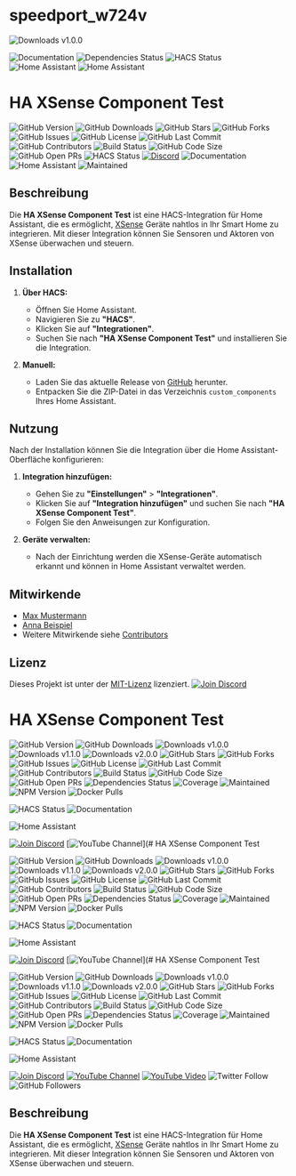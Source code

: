 # speedport_w724v
![Downloads v1.0.0](https://img.shields.io/github/downloads/Jarnsen/ha-xsense-component_test/v1.0.0.svg?style=for-the-badge&logo=github)

![Documentation](https://img.shields.io/badge/docs-excellent-brightgreen.svg)
![Dependencies Status](https://img.shields.io/david/Jarnsen/ha-xsense-component_test.svg?style=for-the-badge&logo=npm)
![HACS Status](https://img.shields.io/badge/HACS-Default-blue.svg)
![Home Assistant](https://img.shields.io/badge/Home%20Assistant-compatible-brightgreen.svg?style=for-the-badge&logo=home-assistant)
![Home Assistant](https://img.shields.io/badge/Home%20Assistant-%3E%3D%202024.10.1-brightgreen.svg)

# HA XSense Component Test

![GitHub Version](https://img.shields.io/github/v/release/Jarnsen/ha-xsense-component_test.svg?style=for-the-badge&logo=github)
![GitHub Downloads](https://img.shields.io/github/downloads/Jarnsen/ha-xsense-component_test/total.svg?style=for-the-badge&logo=github)
![GitHub Stars](https://img.shields.io/github/stars/Jarnsen/ha-xsense-component_test.svg?style=for-the-badge&logo=github)
![GitHub Forks](https://img.shields.io/github/forks/Jarnsen/ha-xsense-component_test.svg?style=for-the-badge&logo=github)
![GitHub Issues](https://img.shields.io/github/issues/Jarnsen/ha-xsense-component_test.svg?style=for-the-badge&logo=github)
![GitHub License](https://img.shields.io/github/license/Jarnsen/ha-xsense-component_test.svg?style=for-the-badge&logo=github)
![GitHub Last Commit](https://img.shields.io/github/last-commit/Jarnsen/ha-xsense-component_test.svg?style=for-the-badge&logo=github)
![GitHub Contributors](https://img.shields.io/github/contributors/Jarnsen/ha-xsense-component_test.svg?style=for-the-badge&logo=github)
![Build Status](https://img.shields.io/github/workflow/status/Jarnsen/ha-xsense-component_test/CI.svg?style=for-the-badge&logo=github)
![GitHub Code Size](https://img.shields.io/github/languages/code-size/Jarnsen/ha-xsense-component_test.svg?style=for-the-badge&logo=github)
![GitHub Open PRs](https://img.shields.io/github/issues-pr/Jarnsen/ha-xsense-component_test.svg?style=for-the-badge&logo=github)
![HACS Status](https://img.shields.io/badge/HACS-Default-blue.svg?style=for-the-badge&logo=home-assistant)
[![Discord](https://img.shields.io/discord/1118894710027731025.svg?style=for-the-badge&logo=discord&label=Discord)](https://discord.gg/5phHHgGb3V)
![Documentation](https://img.shields.io/badge/docs-read-blue.svg?style=for-the-badge&logo=read-the-docs)
![Home Assistant](https://img.shields.io/badge/Home%20Assistant-compatible-brightgreen.svg?style=for-the-badge&logo=home-assistant)
![Maintained](https://img.shields.io/badge/Maintained%3F-yes-brightgreen.svg?style=for-the-badge&logo=github)

## Beschreibung

Die **HA XSense Component Test** ist eine HACS-Integration für Home Assistant, die es ermöglicht, [XSense](https://www.xsense.com/) Geräte nahtlos in Ihr Smart Home zu integrieren. Mit dieser Integration können Sie Sensoren und Aktoren von XSense überwachen und steuern.

## Installation

1. **Über HACS:**
   - Öffnen Sie Home Assistant.
   - Navigieren Sie zu **"HACS"**.
   - Klicken Sie auf **"Integrationen"**.
   - Suchen Sie nach **"HA XSense Component Test"** und installieren Sie die Integration.

2. **Manuell:**
   - Laden Sie das aktuelle Release von [GitHub](https://github.com/Jarnsen/ha-xsense-component_test/releases) herunter.
   - Entpacken Sie die ZIP-Datei in das Verzeichnis `custom_components` Ihres Home Assistant.

## Nutzung

Nach der Installation können Sie die Integration über die Home Assistant-Oberfläche konfigurieren:

1. **Integration hinzufügen:**
   - Gehen Sie zu **"Einstellungen"** > **"Integrationen"**.
   - Klicken Sie auf **"Integration hinzufügen"** und suchen Sie nach **"HA XSense Component Test"**.
   - Folgen Sie den Anweisungen zur Konfiguration.

2. **Geräte verwalten:**
   - Nach der Einrichtung werden die XSense-Geräte automatisch erkannt und können in Home Assistant verwaltet werden.

## Mitwirkende

- [Max Mustermann](https://github.com/maxmustermann)
- [Anna Beispiel](https://github.com/annabeispiel)
- Weitere Mitwirkende siehe [Contributors](https://github.com/Jarnsen/ha-xsense-component_test/graphs/contributors)

## Lizenz

Dieses Projekt ist unter der [MIT-Lizenz](https://github.com/Jarnsen/ha-xsense-component_test/blob/main/LICENSE) lizenziert.
[![Join Discord](https://img.shields.io/badge/Join%20Discord-Click%20Here-blue.svg?logo=discord)](https://discord.gg/5phHHgGb3V)


# HA XSense Component Test

![GitHub Version](https://img.shields.io/github/v/release/Jarnsen/ha-xsense-component_test.svg?style=for-the-badge&logo=github)
![GitHub Downloads](https://img.shields.io/github/downloads/Jarnsen/ha-xsense-component_test/total.svg?style=for-the-badge&logo=github)
![Downloads v1.0.0](https://img.shields.io/github/downloads/Jarnsen/ha-xsense-component_test/v1.0.0.svg?style=for-the-badge&logo=github)
![Downloads v1.1.0](https://img.shields.io/github/downloads/Jarnsen/ha-xsense-component_test/v1.1.0.svg?style=for-the-badge&logo=github)
![Downloads v2.0.0](https://img.shields.io/github/downloads/Jarnsen/ha-xsense-component_test/v2.0.0.svg?style=for-the-badge&logo=github)
![GitHub Stars](https://img.shields.io/github/stars/Jarnsen/ha-xsense-component_test.svg?style=for-the-badge&logo=github)
![GitHub Forks](https://img.shields.io/github/forks/Jarnsen/ha-xsense-component_test.svg?style=for-the-badge&logo=github)
![GitHub Issues](https://img.shields.io/github/issues/Jarnsen/ha-xsense-component_test.svg?style=for-the-badge&logo=github)
![GitHub License](https://img.shields.io/github/license/Jarnsen/ha-xsense-component_test.svg?style=for-the-badge&logo=github)
![GitHub Last Commit](https://img.shields.io/github/last-commit/Jarnsen/ha-xsense-component_test.svg?style=for-the-badge&logo=github)
![GitHub Contributors](https://img.shields.io/github/contributors/Jarnsen/ha-xsense-component_test.svg?style=for-the-badge&logo=github)
![Build Status](https://img.shields.io/github/workflow/status/Jarnsen/ha-xsense-component_test/CI.svg?style=for-the-badge&logo=github)
![GitHub Code Size](https://img.shields.io/github/languages/code-size/Jarnsen/ha-xsense-component_test.svg?style=for-the-badge&logo=github)
![GitHub Open PRs](https://img.shields.io/github/issues-pr/Jarnsen/ha-xsense-component_test.svg?style=for-the-badge&logo=github)
![Dependencies Status](https://img.shields.io/david/Jarnsen/ha-xsense-component_test.svg?style=for-the-badge&logo=npm)
![Coverage](https://img.shields.io/codecov/c/github/Jarnsen/ha-xsense-component_test.svg?style=for-the-badge&logo=codecov)
![Maintained](https://img.shields.io/badge/Maintained%3F-yes-brightgreen.svg?style=for-the-badge&logo=github)
![NPM Version](https://img.shields.io/npm/v/ha-xsense-component_test.svg?style=for-the-badge&logo=npm)
![Docker Pulls](https://img.shields.io/docker/pulls/Jarnsen/ha-xsense-component_test.svg?style=for-the-badge&logo=docker)

![HACS Status](https://img.shields.io/badge/HACS-Default-blue.svg?style=for-the-badge&logo=home-assistant)
![Documentation](https://img.shields.io/badge/docs-read-blue.svg?style=for-the-badge&logo=read-the-docs)

![Home Assistant](https://img.shields.io/badge/Home%20Assistant-%E2%89%A52024.10.1-brightgreen.svg?style=for-the-badge&logo=home-assistant)

[![Join Discord](https://img.shields.io/badge/Join%20Discord-Click%20Here-blue.svg?style=for-the-badge&logo=discord)](https://discord.gg/yourinvitecode)
[![YouTube Channel](https://img.shields.io/badge/YouTube-Subscribe-red.svg?style=for-the-badge&logo=youtube)](# HA XSense Component Test

![GitHub Version](https://img.shields.io/github/v/release/Jarnsen/ha-xsense-component_test.svg?style=for-the-badge&logo=github)
![GitHub Downloads](https://img.shields.io/github/downloads/Jarnsen/ha-xsense-component_test/total.svg?style=for-the-badge&logo=github)
![Downloads v1.0.0](https://img.shields.io/github/downloads/Jarnsen/ha-xsense-component_test/v1.0.0.svg?style=for-the-badge&logo=github)
![Downloads v1.1.0](https://img.shields.io/github/downloads/Jarnsen/ha-xsense-component_test/v1.1.0.svg?style=for-the-badge&logo=github)
![Downloads v2.0.0](https://img.shields.io/github/downloads/Jarnsen/ha-xsense-component_test/v2.0.0.svg?style=for-the-badge&logo=github)
![GitHub Stars](https://img.shields.io/github/stars/Jarnsen/ha-xsense-component_test.svg?style=for-the-badge&logo=github)
![GitHub Forks](https://img.shields.io/github/forks/Jarnsen/ha-xsense-component_test.svg?style=for-the-badge&logo=github)
![GitHub Issues](https://img.shields.io/github/issues/Jarnsen/ha-xsense-component_test.svg?style=for-the-badge&logo=github)
![GitHub License](https://img.shields.io/github/license/Jarnsen/ha-xsense-component_test.svg?style=for-the-badge&logo=github)
![GitHub Last Commit](https://img.shields.io/github/last-commit/Jarnsen/ha-xsense-component_test.svg?style=for-the-badge&logo=github)
![GitHub Contributors](https://img.shields.io/github/contributors/Jarnsen/ha-xsense-component_test.svg?style=for-the-badge&logo=github)
![Build Status](https://img.shields.io/github/workflow/status/Jarnsen/ha-xsense-component_test/CI.svg?style=for-the-badge&logo=github)
![GitHub Code Size](https://img.shields.io/github/languages/code-size/Jarnsen/ha-xsense-component_test.svg?style=for-the-badge&logo=github)
![GitHub Open PRs](https://img.shields.io/github/issues-pr/Jarnsen/ha-xsense-component_test.svg?style=for-the-badge&logo=github)
![Dependencies Status](https://img.shields.io/david/Jarnsen/ha-xsense-component_test.svg?style=for-the-badge&logo=npm)
![Coverage](https://img.shields.io/codecov/c/github/Jarnsen/ha-xsense-component_test.svg?style=for-the-badge&logo=codecov)
![Maintained](https://img.shields.io/badge/Maintained%3F-yes-brightgreen.svg?style=for-the-badge&logo=github)
![NPM Version](https://img.shields.io/npm/v/ha-xsense-component_test.svg?style=for-the-badge&logo=npm)
![Docker Pulls](https://img.shields.io/docker/pulls/Jarnsen/ha-xsense-component_test.svg?style=for-the-badge&logo=docker)

![HACS Status](https://img.shields.io/badge/HACS-Default-blue.svg?style=for-the-badge&logo=home-assistant)
![Documentation](https://img.shields.io/badge/docs-read-blue.svg?style=for-the-badge&logo=read-the-docs)

![Home Assistant](https://img.shields.io/badge/Home%20Assistant-%E2%89%A52024.10.1-brightgreen.svg?style=for-the-badge&logo=home-assistant)

[![Join Discord](https://img.shields.io/badge/Join%20Discord-Click%20Here-blue.svg?style=for-the-badge&logo=discord)](https://discord.gg/yourinvitecode)
[![YouTube Channel](https://img.shields.io/badge/YouTube-Subscribe-red.svg?style=for-the-badge&logo=youtube)](# HA XSense Component Test

![GitHub Version](https://img.shields.io/github/v/release/Jarnsen/ha-xsense-component_test.svg?style=for-the-badge&logo=github)
![GitHub Downloads](https://img.shields.io/github/downloads/Jarnsen/ha-xsense-component_test/total.svg?style=for-the-badge&logo=github)
![Downloads v1.0.0](https://img.shields.io/github/downloads/Jarnsen/ha-xsense-component_test/v1.0.0.svg?style=for-the-badge&logo=github)
![Downloads v1.1.0](https://img.shields.io/github/downloads/Jarnsen/ha-xsense-component_test/v1.1.0.svg?style=for-the-badge&logo=github)
![Downloads v2.0.0](https://img.shields.io/github/downloads/Jarnsen/ha-xsense-component_test/v2.0.0.svg?style=for-the-badge&logo=github)
![GitHub Stars](https://img.shields.io/github/stars/Jarnsen/ha-xsense-component_test.svg?style=for-the-badge&logo=github)
![GitHub Forks](https://img.shields.io/github/forks/Jarnsen/ha-xsense-component_test.svg?style=for-the-badge&logo=github)
![GitHub Issues](https://img.shields.io/github/issues/Jarnsen/ha-xsense-component_test.svg?style=for-the-badge&logo=github)
![GitHub License](https://img.shields.io/github/license/Jarnsen/ha-xsense-component_test.svg?style=for-the-badge&logo=github)
![GitHub Last Commit](https://img.shields.io/github/last-commit/Jarnsen/ha-xsense-component_test.svg?style=for-the-badge&logo=github)
![GitHub Contributors](https://img.shields.io/github/contributors/Jarnsen/ha-xsense-component_test.svg?style=for-the-badge&logo=github)
![Build Status](https://img.shields.io/github/workflow/status/Jarnsen/ha-xsense-component_test/CI.svg?style=for-the-badge&logo=github)
![GitHub Code Size](https://img.shields.io/github/languages/code-size/Jarnsen/ha-xsense-component_test.svg?style=for-the-badge&logo=github)
![GitHub Open PRs](https://img.shields.io/github/issues-pr/Jarnsen/ha-xsense-component_test.svg?style=for-the-badge&logo=github)
![Dependencies Status](https://img.shields.io/david/Jarnsen/ha-xsense-component_test.svg?style=for-the-badge&logo=npm)
![Coverage](https://img.shields.io/codecov/c/github/Jarnsen/ha-xsense-component_test.svg?style=for-the-badge&logo=codecov)
![Maintained](https://img.shields.io/badge/Maintained%3F-yes-brightgreen.svg?style=for-the-badge&logo=github)
![NPM Version](https://img.shields.io/npm/v/ha-xsense-component_test.svg?style=for-the-badge&logo=npm)
![Docker Pulls](https://img.shields.io/docker/pulls/Jarnsen/ha-xsense-component_test.svg?style=for-the-badge&logo=docker)

![HACS Status](https://img.shields.io/badge/HACS-Default-blue.svg?style=for-the-badge&logo=home-assistant)
![Documentation](https://img.shields.io/badge/docs-read-blue.svg?style=for-the-badge&logo=read-the-docs)

![Home Assistant](https://img.shields.io/badge/Home%20Assistant-%E2%89%A52024.10.1-brightgreen.svg?style=for-the-badge&logo=home-assistant)

[![Join Discord](https://img.shields.io/badge/Join%20Discord-Click%20Here-blue.svg?style=for-the-badge&logo=discord)](https://discord.gg/yourinvitecode)
[![YouTube Channel](https://img.shields.io/badge/YouTube-Subscribe-red.svg?style=for-the-badge&logo=youtube)](https://www.youtube.com/channel/UCXao3LZhkhYyGybSl3yCxwQ)
[![YouTube Video](https://img.shields.io/badge/Watch%20on-YouTube-red.svg?style=for-the-badge&logo=youtube)](https://www.youtube.com/watch?v=yourvideoid)
![Twitter Follow](https://img.shields.io/twitter/follow/YOUR_TWITTER_HANDLE.svg?style=for-the-badge&logo=twitter)
![GitHub Followers](https://img.shields.io/github/followers/Jarnsen.svg?style=for-the-badge&logo=github)

## Beschreibung

Die **HA XSense Component Test** ist eine HACS-Integration für Home Assistant, die es ermöglicht, [XSense](https://www.xsense.com/) Geräte nahtlos in Ihr Smart Home zu integrieren. Mit dieser Integration können Sie Sensoren und Aktoren von XSense überwachen und steuern.

